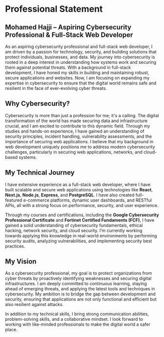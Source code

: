 # Professional Statement

## Mohamed Hajji – Aspiring Cybersecurity Professional & Full-Stack Web Developer

As an aspiring cybersecurity professional and full-stack web developer, I am driven by a passion for technology, security, and building solutions that protect individuals, businesses, and data. My journey into cybersecurity is rooted in a deep interest in understanding how systems work and securing them against potential threats. With a background in full-stack development, I have honed my skills in building and maintaining robust, secure applications and websites. Now, I am focusing on expanding my expertise in cybersecurity to ensure that the digital world remains safe and resilient in the face of ever-evolving cyber threats.

## Why Cybersecurity?

Cybersecurity is more than just a profession for me; it's a calling. The digital transformation of the world has made securing data and infrastructure crucial, and I am excited to contribute to this dynamic field. Through my studies and hands-on experience, I have gained an understanding of security principles, incident handling, vulnerability assessments, and the importance of securing web applications. I believe that my background in web development uniquely positions me to address modern cybersecurity challenges, particularly in securing web applications, networks, and cloud-based systems.

## My Technical Journey

I have extensive experience as a full-stack web developer, where I have built scalable and secure web applications using technologies like **React**, **Next.js**, **Node.js**, **Express**, and **PostgreSQL**. I have also created full-featured e-commerce platforms, dynamic user dashboards, and RESTful APIs, all with a strong focus on performance, security, and user experience.

Through my courses and certifications, including the **Google Cybersecurity Professional Certificate** and **Fortinet Certified Fundaments (FCF)**, I have gained a solid understanding of cybersecurity fundamentals, ethical hacking, network security, and cloud security. I’m currently working towards applying this knowledge in real-world environments by performing security audits, analyzing vulnerabilities, and implementing security best practices.

## My Vision

As a cybersecurity professional, my goal is to protect organizations from cyber threats by proactively identifying weaknesses and securing digital infrastructures. I am deeply committed to continuous learning, staying ahead of emerging threats, and applying the latest tools and techniques in cybersecurity. My ambition is to bridge the gap between development and security, ensuring that applications are not only functional and efficient but also resilient against attacks.

In addition to my technical skills, I bring strong communication abilities, problem-solving skills, and a collaborative mindset. I look forward to working with like-minded professionals to make the digital world a safer place.
